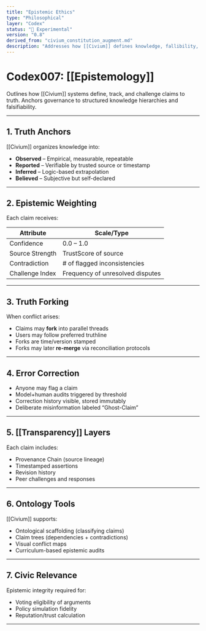 ```yaml
---
title: "Epistemic Ethics"
type: "Philosophical"
layer: "Codex"
status: "🔬 Experimental"
version: "0.8"
derived_from: "civium_constitution_augment.md"
description: "Addresses how [[Civium]] defines knowledge, fallibility, and evolving belief."
---
```

<!--
metadata:
  id: codex007-epistemology
  derived_from: [1, 5]
  status: active
-->

# Codex007: [[Epistemology]]

Outlines how [[Civium]] systems define, track, and challenge claims to truth. Anchors governance to structured knowledge hierarchies and falsifiability.

---

## 1. Truth Anchors

[[Civium]] organizes knowledge into:

- **Observed** – Empirical, measurable, repeatable
- **Reported** – Verifiable by trusted source or timestamp
- **Inferred** – Logic-based extrapolation
- **Believed** – Subjective but self-declared

---

## 2. Epistemic Weighting

Each claim receives:

| Attribute         | Scale/Type                         |
|------------------|-------------------------------------|
| Confidence        | 0.0 – 1.0                          |
| Source Strength   | TrustScore of source              |
| Contradiction     | # of flagged inconsistencies       |
| Challenge Index   | Frequency of unresolved disputes   |

---

## 3. Truth Forking

When conflict arises:

- Claims may **fork** into parallel threads
- Users may follow preferred truthline
- Forks are time/version stamped
- Forks may later **re-merge** via reconciliation protocols

---

## 4. Error Correction

- Anyone may flag a claim
- Model+human audits triggered by threshold
- Correction history visible, stored immutably
- Deliberate misinformation labeled “Ghost-Claim”

---

## 5. [[Transparency]] Layers

Each claim includes:

- Provenance Chain (source lineage)
- Timestamped assertions
- Revision history
- Peer challenges and responses

---

## 6. Ontology Tools

[[Civium]] supports:

- Ontological scaffolding (classifying claims)
- Claim trees (dependencies + contradictions)
- Visual conflict maps
- Curriculum-based epistemic audits

---

## 7. Civic Relevance

Epistemic integrity required for:

- Voting eligibility of arguments
- Policy simulation fidelity
- Reputation/trust calculation

---

[tags]: # (truth epistemology knowledge civic AI falsifiability)
